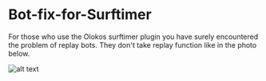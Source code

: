 # Bot-fix-for-Surftimer
For those who use the Olokos surftimer plugin you have surely encountered the problem of replay bots. They don't take replay function like in the photo below.

![alt text](http://share.attawaybaby.com/img/bot%20fix.PNG)
